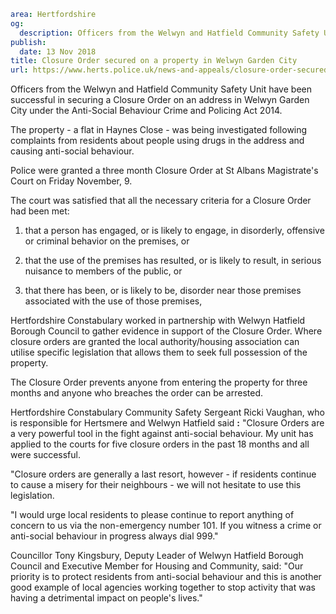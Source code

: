```yaml
area: Hertfordshire
og:
  description: Officers from the Welwyn and Hatfield Community Safety Unit have been successful in securing a Closure Order on an address in Welwyn Garden City under the Anti-Social Behaviour Crime and Policing Act 2014.
publish:
  date: 13 Nov 2018
title: Closure Order secured on a property in Welwyn Garden City
url: https://www.herts.police.uk/news-and-appeals/closure-order-secured-on-a-property-in-welwyngardencity-2073B
```

Officers from the Welwyn and Hatfield Community Safety Unit have been successful in securing a Closure Order on an address in Welwyn Garden City under the Anti-Social Behaviour Crime and Policing Act 2014.

The property - a flat in Haynes Close - was being investigated following complaints from residents about people using drugs in the address and causing anti-social behaviour.

Police were granted a three month Closure Order at St Albans Magistrate's Court on Friday November, 9.

The court was satisfied that all the necessary criteria for a Closure Order had been met:

1) that a person has engaged, or is likely to engage, in disorderly, offensive or criminal behavior on the premises, or

2) that the use of the premises has resulted, or is likely to result, in serious nuisance to members of the public, or

3) that there has been, or is likely to be, disorder near those premises associated with the use of those premises,

Hertfordshire Constabulary worked in partnership with Welwyn Hatfield Borough Council to gather evidence in support of the Closure Order. Where closure orders are granted the local authority/housing association can utilise specific legislation that allows them to seek full possession of the property.

The Closure Order prevents anyone from entering the property for three months and anyone who breaches the order can be arrested.

Hertfordshire Constabulary Community Safety Sergeant Ricki Vaughan, who is responsible for Hertsmere and Welwyn Hatfield said **:** "Closure Orders are a very powerful tool in the fight against anti-social behaviour. My unit has applied to the courts for five closure orders in the past 18 months and all were successful.

"Closure orders are generally a last resort, however - if residents continue to cause a misery for their neighbours - we will not hesitate to use this legislation.

"I would urge local residents to please continue to report anything of concern to us via the non-emergency number 101. If you witness a crime or anti-social behaviour in progress always dial 999."

Councillor Tony Kingsbury, Deputy Leader of Welwyn Hatfield Borough Council and Executive Member for Housing and Community, said: "Our priority is to protect residents from anti-social behaviour and this is another good example of local agencies working together to stop activity that was having a detrimental impact on people's lives."
